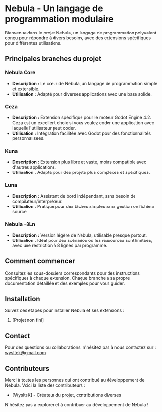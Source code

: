 
# Nebula - Un langage de programmation modulaire

Bienvenue dans le projet Nebula, un langage de programmation polyvalent conçu pour répondre à divers besoins, avec des extensions spécifiques pour différentes utilisations.

## Principales branches du projet

### Nebula Core
- **Description :** Le cœur de Nebula, un langage de programmation simple et extensible.
- **Utilisation :** Adapté pour diverses applications avec une base solide.

### Ceza
- **Description :** Extension spécifique pour le moteur Godot Engine 4.2. Ceza est un excellent choix si vous voulez coder une application avec laquelle l'utilisateur peut coder.
- **Utilisation :** Intégration facilitée avec Godot pour des fonctionnalités personnalisées.

### Kuna
- **Description :** Extension plus libre et vaste, moins compatible avec d'autres applications.
- **Utilisation :** Adapté pour des projets plus complexes et spécifiques.

### Luna
- **Description :** Assistant de bord indépendant, sans besoin de compilateur/interpréteur.
- **Utilisation :** Pratique pour des tâches simples sans gestion de fichiers source.

### Nebula -8Ln
- **Description :** Version légère de Nebula, utilisable presque partout.
- **Utilisation :** Idéal pour des scénarios où les ressources sont limitées, avec une restriction à 8 lignes par programme.

## Comment commencer
Consultez les sous-dossiers correspondants pour des instructions spécifiques à chaque extension. Chaque branche a sa propre documentation détaillée et des exemples pour vous guider.

## Installation
Suivez ces étapes pour installer Nebula et ses extensions :

1. [Projet non fini]

## Contact
Pour des questions ou collaborations, n'hésitez pas à nous contactez sur :
wysltek@gmail.com
## Contributeurs

Merci à toutes les personnes qui ont contribué au développement de Nebula. Voici la liste des contributeurs :

- [WyslteK] - Créateur du projet, contributions diverses

N'hésitez pas à explorer et à contribuer au développement de Nebula !
